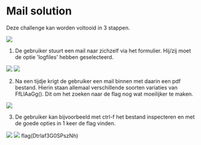 # Mail solution

Deze challenge kan worden voltooid in 3 stappen.

![](https://media.discordapp.net/attachments/846141846547595286/846168484681089055/unknown.png?)

1. De gebruiker stuurt een mail naar zichzelf via het formulier. Hij/zij moet de optie 'logfiles' hebben geselecteerd.

![](https://cdn.discordapp.com/attachments/846141846547595286/846176338578374656/unknown.png)
![](https://cdn.discordapp.com/attachments/846141846547595286/846168767306137600/unknown.png)

2. Na een tijdje krigt de gebruiker een mail binnen met daarin een pdf bestand. Hierin staan allemaal verschillende soorten variaties van FfLlAaGg(). Dit om het zoeken naar de flag nog wat moeilijker te maken.

![](https://cdn.discordapp.com/attachments/846141846547595286/846168979423887380/unknown.png)

3. De gebruiker kan bijvoorbeeld met ctrl-f het bestand inspecteren en met de goede opties in 1 keer de flag vinden.

![](https://cdn.discordapp.com/attachments/846141846547595286/846169160613363712/unknown.png)
![](https://cdn.discordapp.com/attachments/846141846547595286/846169920010190868/unknown.png)
flag(Dtrlaf3G0SPszNh)